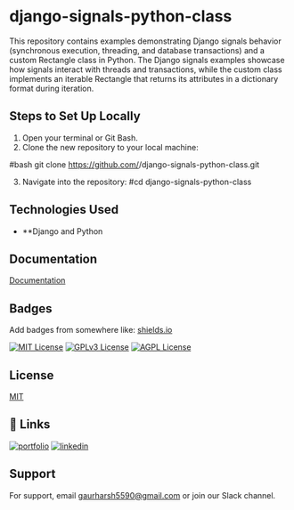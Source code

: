 
# django-signals-python-class

This repository contains examples demonstrating Django signals behavior (synchronous execution, threading, and database transactions) and a custom Rectangle class in Python. The Django signals examples showcase how signals interact with threads and transactions, while the custom class implements an iterable Rectangle that returns its attributes in a dictionary format during iteration.


## Steps to Set Up Locally
1. Open your terminal or Git Bash.
2. Clone the new repository to your local machine:

#bash git clone https://github.com/<your-username>/django-signals-python-class.git

3. Navigate into the repository:
 #cd django-signals-python-class

## Technologies Used
- **Django and Python
## Documentation

[Documentation](https://github.com/gaurharsh/django-signals-python-class/wiki)


## Badges

Add badges from somewhere like: [shields.io](https://shields.io/)

[![MIT License](https://img.shields.io/badge/License-MIT-green.svg)](https://choosealicense.com/licenses/mit/)
[![GPLv3 License](https://img.shields.io/badge/License-GPL%20v3-yellow.svg)](https://opensource.org/licenses/)
[![AGPL License](https://img.shields.io/badge/license-AGPL-blue.svg)](http://www.gnu.org/licenses/agpl-3.0)


## License

[MIT](https://choosealicense.com/licenses/mit/)


## 🔗 Links
[![portfolio](https://img.shields.io/badge/my_portfolio-000?style=for-the-badge&logo=ko-fi&logoColor=white)](https://www.polywork.com/harshvardhansingh_gaur)
[![linkedin](https://img.shields.io/badge/linkedin-0A66C2?style=for-the-badge&logo=linkedin&logoColor=white)](https://www.linkedin.com/in/harshvardhaninghgaur)




## Support

For support, email gaurharsh5590@gmail.com or join our Slack channel.

